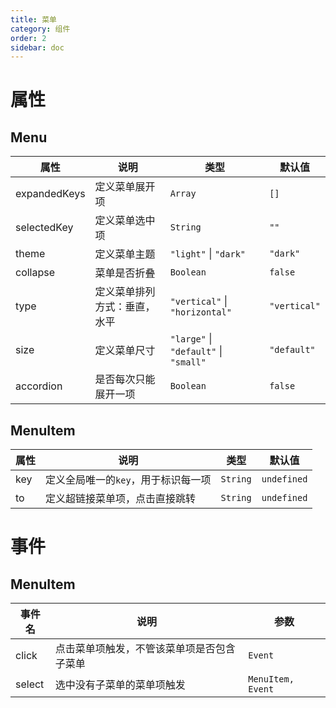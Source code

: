 ```yaml
---
title: 菜单
category: 组件
order: 2
sidebar: doc
---
```


# 属性

## Menu

| 属性 | 说明 | 类型 | 默认值 |
| --- | --- | --- | --- |
| expandedKeys | 定义菜单展开项 | `Array` | `[]` |
| selectedKey | 定义菜单选中项 | `String` | `""` |
| theme | 定义菜单主题 | `"light"` &#124; `"dark"` | `"dark"` |
| collapse | 菜单是否折叠 | `Boolean` | `false` |
| type | 定义菜单排列方式：垂直，水平 | `"vertical"` &#124; `"horizontal"` | `"vertical"` |
| size | 定义菜单尺寸 | `"large"` &#124; `"default"` &#124; `"small"` | `"default"` |
| accordion | 是否每次只能展开一项 | `Boolean` | `false` |

## MenuItem

| 属性 | 说明 | 类型 | 默认值 |
| --- | --- | --- | --- |
| key | 定义全局唯一的`key`，用于标识每一项 | `String` | `undefined` |
| to | 定义超链接菜单项，点击直接跳转 | `String` | `undefined` |

# 事件

## MenuItem

| 事件名 | 说明 | 参数 |
| --- | --- | --- |
| click | 点击菜单项触发，不管该菜单项是否包含子菜单 | `Event` |
| select | 选中没有子菜单的菜单项触发 | `MenuItem, Event` |
